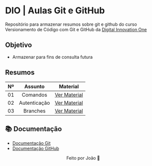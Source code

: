 # DIO | Aulas Git e GitHub

Repositório para armazenar resumos sobre git e github do curso Versionamento de Código com Git e GitHub da [Digital Innovation One](https://www.dio.me/)

## Objetivo
- Armazenar para fins de consulta futura 

## Resumos

|Nº| Assunto | Material |
|:---:|:---:|:---:|
|01|Comandos|[Ver Material](https://github.com/Jordris/dio-git-github/blob/main/aulas/01-comandos-git.md)|
|02|Autenticação|[Ver Material](https://github.com/Jordris/dio-git-github/blob/main/aulas/02-autenticacao.md)|
|03|Branches|[Ver Material](https://github.com/Jordris/dio-git-github/blob/main/aulas/03-trabalhando-com-branches.md)|

## 📚 Documentação
- [Documentação Git](https://git-scm.com/doc)
- [Documentação GitHub](https://docs.github.com/pt)


<p align="center">Feito por João 🚀</p>
